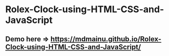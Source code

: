 # Rolex-Clock-using-HTML-CSS-and-JavaScript

## Demo here => https://mdmainu.github.io/Rolex-Clock-using-HTML-CSS-and-JavaScript/
